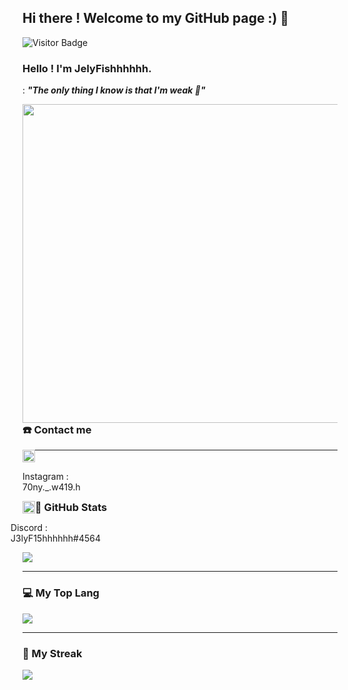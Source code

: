 ## Hi there ! Welcome to my GitHub page :) 👋
![Visitor Badge](https://visitor-badge.laobi.icu/badge?page_id=JelyFishhhhhh)

### Hello ! I'm JelyFishhhhhh.

: ***"The only thing I know is that I'm weak 🤕"***

<img src = "https://media.giphy.com/media/l2JI9STocBUNT3zA4/giphy.gif" style = "width:510px;float:right;">

```python
class JelyFishhhhhh:
    
    def __init__(self):
        
        birth = "19 Apr 2005"
        zodiac = "Aries ♈"
        blood_type = "A"
        birthplace = "Chiayi, Taiwan 🇹🇼"

    def programming_life(self):

        programming_lang = ["Python", "C++"]
        exp = ["Competitive-Programming", "Devp"]
        online_judge = ["ZeroJudge", "CodeForces"]
        bot = ["Line", "Discord"]
        crawler = ["CWB-crawler", "Instagram-crawler"]
        outlooking = ["CyberSecurity", "Devp"]

    async def interesting(self):

        photography = ["NIKON D7100", "iPhone 14 Plus"]
        film_camera = ["NIKON FE2", "OLYMPUS μ II"]

```
---

### ☎️ Contact me

<div id="Contact" style="width:125px;">
    <a href="https://www.instagram.com/70ny._.w419.h/">
        <img src="https://leadsbridge.com/wp-content/themes/leadsbridge/img/integration-lg-logos/logo681.png" alt="instagram" style="width:20px;float:left;">
        <p style="float:right">
            Instagram : 70ny._.w419.h
        </p>
    </a>
    <a href="https://discordapp.com/users/455256442761379850">
        <img src="https://www.zicklincenter.org/wp-content/uploads/2022/06/Discord_icon.svg_.png" alt = "Discord" style="width:20px;float:left;">
        <p style="float:right">
            Discord : J3lyF15hhhhhh#4564
        </p>
    </a>
</div>

<!-- <style>
    #Contact{
        width: 125px;
    } 
    #Contact img{
        width: 20px;
        height: auto;
        float: right;
    }
</style> -->

---
### 🗽 GitHub Stats

<img src="https://github-readme-stats.vercel.app/api?username=JelyFishhhhhh&theme=ocean_dark&hide_border=true&show_icons=true" />

---
### 💻 My Top Lang
<img src="https://github-readme-stats.vercel.app/api/top-langs/?username=JelyFishhhhhh&layout=compact&count_private=true&theme=ocean_dark&hide_border=true" />

---
### 📓 My Streak
<img src="https://streak-stats.demolab.com?user=JelyFishhhhhh&theme=github-green-purple&hide_border=true&border_radius=4.6&date_format=j%20M%5B%20Y%5D" />